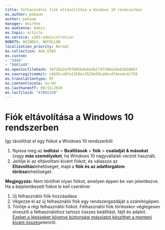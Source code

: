 ```yaml
---
title: Felhasználói fiók eltávolítása a Windows 10 rendszerben
ms.author: pebaum
author: pebaum
manager: mnirkhe
ms.audience: Admin
ms.topic: article
ms.service: o365-administration
ROBOTS: NOINDEX, NOFOLLOW
localization_priority: Normal
ms.collection: Adm_O365
ms.custom:
- "3449"
- "9001448"
ms.openlocfilehash: 58f18a2ef8f685b4ebb4b274f506e2de03bb0807
ms.sourcegitcommit: c6692ce0fa1358ec3529e59ca0ecdfdea4cdc759
ms.translationtype: MT
ms.contentlocale: hu-HU
ms.lasthandoff: 09/15/2020
ms.locfileid: "47801330"
---
```

# <a name="remove-an-account-in-windows-10"></a>Fiók eltávolítása a Windows 10 rendszerben

Így távolíthat el egy fiókot a Windows 10 rendszerből:

1. Nyissa meg az **indítási**  >  **Beállítások**  >  **fiók**  >  **családját & másokat** (vagy **más személyeket**, ha Windows 10 nagyvállalati verziót használ).
2. Jelölje ki az eltávolítani kívánt fiókot, és válassza az **Eltávolítás**lehetőséget, majd a **fiók és az adatforgalom törlése**lehetőséget.
 
**Megjegyzés:** Nem törölhet olyan fiókot, amelyen éppen be van jelentkezve.  Ha a bejelentkezett fiókot le kell cserélnie:

1. Új felhasználói fiók hozzáadása
2. Végezze el az új felhasználói fiók egy rendszergazdáját a számítógépen.
3. Törölje a régi felhasználói fiókot. Felhasználói fiók törlésekor véglegesen elveszíti a felhasználóhoz tartozó összes beállítást, fájlt és adatot. [Ezeket a lépéseket követve biztonsági másolatot készíthet a menteni kívánt összes](https://support.microsoft.com/help/4027408/windows-10-backup-and-restore)elemről.